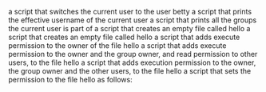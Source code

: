 a script that switches the current user to the user betty
a script that prints the effective username of the current user
a script that prints all the groups the current user is part of
a script that creates an empty file called hello
a script that creates an empty file called hello
a script that adds execute permission to the owner of the file hello
a script that adds execute permission to the owner and the group owner, and read permission to other users, to the file hello
a script that adds execution permission to the owner, the group owner and the other users, to the file hello
a script that sets the permission to the file hello as follows:
